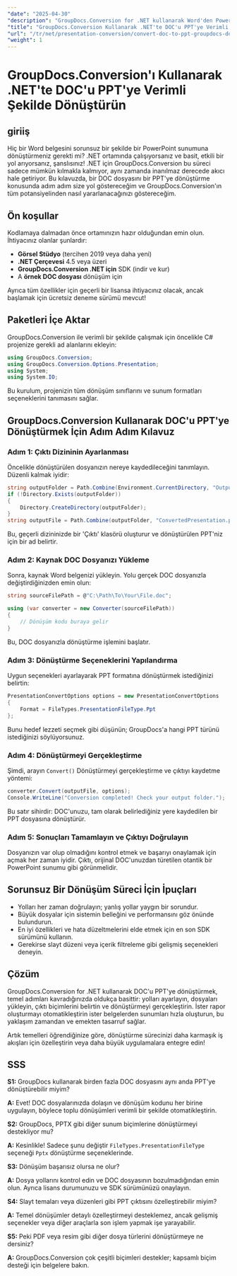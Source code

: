 ```yaml
---
"date": "2025-04-30"
"description": "GroupDocs.Conversion for .NET kullanarak Word'den PowerPoint'e dönüştürmeleri nasıl otomatikleştireceğinizi öğrenin. Bu ayrıntılı kılavuzla belge iş akışlarınızı kolaylaştırın."
"title": "GroupDocs.Conversion Kullanarak .NET'te DOC'u PPT'ye Verimli Şekilde Dönüştürün Kapsamlı Bir Kılavuz"
"url": "/tr/net/presentation-conversion/convert-doc-to-ppt-groupdocs-dotnet/"
"weight": 1
---
```


# GroupDocs.Conversion'ı Kullanarak .NET'te DOC'u PPT'ye Verimli Şekilde Dönüştürün

## giriiş

Hiç bir Word belgesini sorunsuz bir şekilde bir PowerPoint sunumuna dönüştürmeniz gerekti mi? .NET ortamında çalışıyorsanız ve basit, etkili bir yol arıyorsanız, şanslısınız! .NET için GroupDocs.Conversion bu süreci sadece mümkün kılmakla kalmıyor, aynı zamanda inanılmaz derecede akıcı hale getiriyor. Bu kılavuzda, bir DOC dosyasını bir PPT'ye dönüştürme konusunda adım adım size yol göstereceğim ve GroupDocs.Conversion'ın tüm potansiyelinden nasıl yararlanacağınızı göstereceğim.


## Ön koşullar

Kodlamaya dalmadan önce ortamınızın hazır olduğundan emin olun. İhtiyacınız olanlar şunlardır:

- **Görsel Stüdyo** (tercihen 2019 veya daha yeni)
- **.NET Çerçevesi** 4.5 veya üzeri
- **GroupDocs.Conversion .NET için** SDK (indir ve kur)
- A **örnek DOC dosyası** dönüşüm için

Ayrıca tüm özellikler için geçerli bir lisansa ihtiyacınız olacak, ancak başlamak için ücretsiz deneme sürümü mevcut!


## Paketleri İçe Aktar

GroupDocs.Conversion ile verimli bir şekilde çalışmak için öncelikle C# projenize gerekli ad alanlarını ekleyin:

```csharp
using GroupDocs.Conversion;
using GroupDocs.Conversion.Options.Presentation;
using System;
using System.IO;
```

Bu kurulum, projenizin tüm dönüşüm sınıflarını ve sunum formatları seçeneklerini tanımasını sağlar.


## GroupDocs.Conversion Kullanarak DOC'u PPT'ye Dönüştürmek İçin Adım Adım Kılavuz

### Adım 1: Çıktı Dizininin Ayarlanması

Öncelikle dönüştürülen dosyanızın nereye kaydedileceğini tanımlayın. Düzenli kalmak iyidir:

```csharp
string outputFolder = Path.Combine(Environment.CurrentDirectory, "Output");
if (!Directory.Exists(outputFolder))
{
    Directory.CreateDirectory(outputFolder);
}
string outputFile = Path.Combine(outputFolder, "ConvertedPresentation.ppt");
```

Bu, geçerli dizininizde bir 'Çıktı' klasörü oluşturur ve dönüştürülen PPT'niz için bir ad belirtir.


### Adım 2: Kaynak DOC Dosyanızı Yükleme

Sonra, kaynak Word belgenizi yükleyin. Yolu gerçek DOC dosyanızla değiştirdiğinizden emin olun:

```csharp
string sourceFilePath = @"C:\Path\To\Your\File.doc";

using (var converter = new Converter(sourceFilePath))
{
    // Dönüşüm kodu buraya gelir
}
```

Bu, DOC dosyanızla dönüştürme işlemini başlatır.


### Adım 3: Dönüştürme Seçeneklerini Yapılandırma

Uygun seçenekleri ayarlayarak PPT formatına dönüştürmek istediğinizi belirtin:

```csharp
PresentationConvertOptions options = new PresentationConvertOptions
{
    Format = FileTypes.PresentationFileType.Ppt
};
```

Bunu hedef lezzeti seçmek gibi düşünün; GroupDocs'a hangi PPT türünü istediğinizi söylüyorsunuz.


### Adım 4: Dönüştürmeyi Gerçekleştirme

Şimdi, arayın `Convert()` Dönüştürmeyi gerçekleştirme ve çıktıyı kaydetme yöntemi:

```csharp
converter.Convert(outputFile, options);
Console.WriteLine("Conversion completed! Check your output folder.");
```

Bu satır sihirdir: DOC'unuzu, tam olarak belirlediğiniz yere kaydedilen bir PPT dosyasına dönüştürür.


### Adım 5: Sonuçları Tamamlayın ve Çıktıyı Doğrulayın

Dosyanızın var olup olmadığını kontrol etmek ve başarıyı onaylamak için açmak her zaman iyidir. Çıktı, orijinal DOC'unuzdan türetilen otantik bir PowerPoint sunumu gibi görünmelidir.


## Sorunsuz Bir Dönüşüm Süreci İçin İpuçları

- Yolları her zaman doğrulayın; yanlış yollar yaygın bir sorundur.
- Büyük dosyalar için sistemin belleğini ve performansını göz önünde bulundurun.
- En iyi özellikleri ve hata düzeltmelerini elde etmek için en son SDK sürümünü kullanın.
- Gerekirse slayt düzeni veya içerik filtreleme gibi gelişmiş seçenekleri deneyin.


## Çözüm

GroupDocs.Conversion for .NET kullanarak DOC'u PPT'ye dönüştürmek, temel adımları kavradığınızda oldukça basittir: yolları ayarlayın, dosyaları yükleyin, çıktı biçimlerini belirtin ve dönüştürmeyi gerçekleştirin. İster rapor oluşturmayı otomatikleştirin ister belgelerden sunumları hızla oluşturun, bu yaklaşım zamandan ve emekten tasarruf sağlar.

Artık temelleri öğrendiğinize göre, dönüştürme sürecinizi daha karmaşık iş akışları için özelleştirin veya daha büyük uygulamalara entegre edin!


## SSS

**S1:** GroupDocs kullanarak birden fazla DOC dosyasını aynı anda PPT'ye dönüştürebilir miyim?  

**A:** Evet! DOC dosyalarınızda dolaşın ve dönüşüm kodunu her birine uygulayın, böylece toplu dönüşümleri verimli bir şekilde otomatikleştirin.

**S2:** GroupDocs, PPTX gibi diğer sunum biçimlerine dönüştürmeyi destekliyor mu?  

**A:** Kesinlikle! Sadece şunu değiştir `FileTypes.PresentationFileType` seçeneği `Pptx` dönüştürme seçeneklerinde.

**S3:** Dönüşüm başarısız olursa ne olur?  

**A:** Dosya yollarını kontrol edin ve DOC dosyasının bozulmadığından emin olun. Ayrıca lisans durumunuzu ve SDK sürümünüzü onaylayın.

**S4:** Slayt temaları veya düzenleri gibi PPT çıktısını özelleştirebilir miyim?  

**A:** Temel dönüşümler detaylı özelleştirmeyi desteklemez, ancak gelişmiş seçenekler veya diğer araçlarla son işlem yapmak işe yarayabilir.

**S5:** Peki PDF veya resim gibi diğer dosya türlerini dönüştürmeye ne dersiniz?  

**A:** GroupDocs.Conversion çok çeşitli biçimleri destekler; kapsamlı biçim desteği için belgelere bakın.